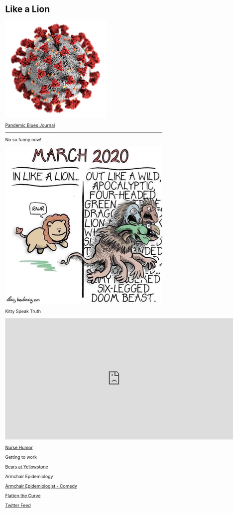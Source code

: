 # Like a Lion


![](img/coronavirus.png)

[Pandemic Blues Journal](Index)

---

No so funny now!

![](img/lion.jpg)



Kitty Speak Truth

<iframe width="738" height="390" src="https://www.youtube.com/embed/sSJcyIvvWqA" frameborder="0" allow="accelerometer; autoplay; encrypted-media; gyroscope; picture-in-picture" allowfullscreen></iframe>

[Nurse Humor](https://www.facebook.com/ZDoggMD/videos/3018292194859296/)

Getting to work

[Bears at Yellowstone](https://www.facebook.com/tedkim1/videos/10157040847205060/)


Armchair Epidemiology

[Armchair Epidemiologist - Comedy](https://www.facebook.com/abcnews.au/videos/253287289136013)

[Flatten the Curve](https://medium.com/@noahhaber/flatten-the-curve-of-armchair-epidemiology-9aa8cf92d652)

[Twitter Feed](https://twitter.com/i/status/1248214342618628096)

